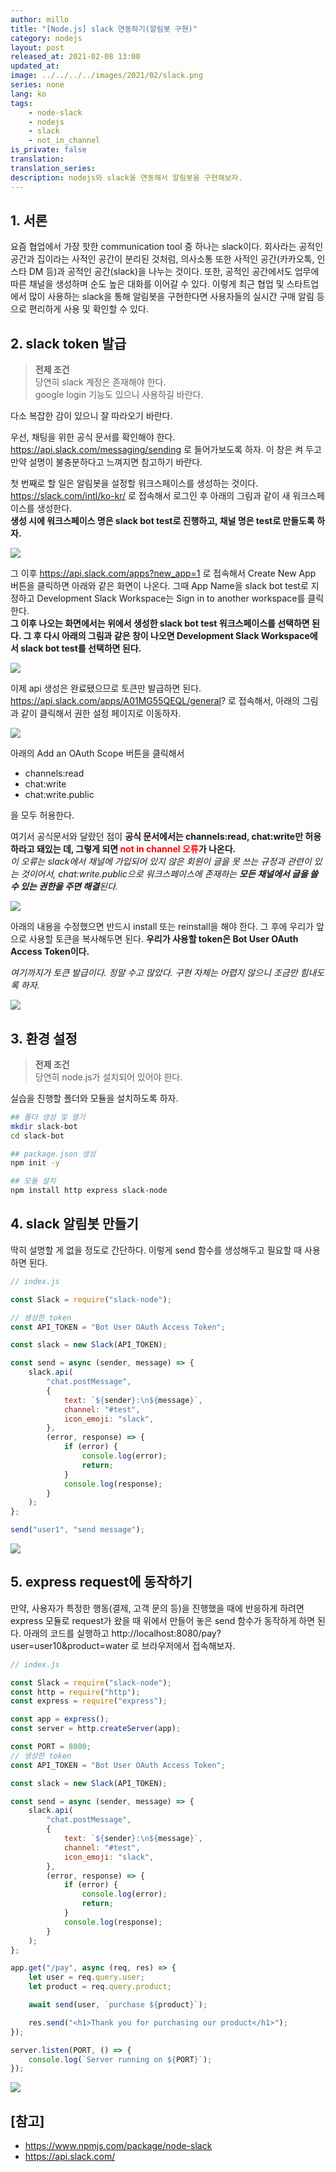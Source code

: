 ```yaml
---
author: millo
title: "[Node.js] slack 연동하기(알림봇 구현)"
category: nodejs
layout: post
released_at: 2021-02-08 13:00
updated_at:
image: ../../../../images/2021/02/slack.png
series: none
lang: ko
tags:
    - node-slack
    - nodejs
    - slack
    - not_in_channel
is_private: false
translation:
translation_series:
description: nodejs와 slack을 연동해서 알림봇을 구현해보자.
---
```


## 1. 서론

요즘 협업에서 가장 핫한 communication tool 중 하나는 slack이다. 회사라는 공적인 공간과 집이라는 사적인 공간이 분리된 것처럼, 의사소통 또한 사적인 공간(카카오톡, 인스타 DM 등)과 공적인 공간(slack)을 나누는 것이다. 또한, 공적인 공간에서도 업무에 따른 채널을 생성하며 순도 높은 대화를 이어갈 수 있다. 이렇게 최근 협업 및 스타트업에서 많이 사용하는 slack을 통해 알림봇을 구현한다면 사용자들의 실시간 구매 알림 등으로 편리하게 사용 및 확인할 수 있다.

## 2. slack token 발급

> **전제 조건** <br />
> 당연히 slack 계정은 존재해야 한다. <br />
> google login 기능도 있으니 사용하길 바란다.

다소 복잡한 감이 있으니 잘 따라오기 바란다.

우선, 채팅을 위한 공식 문서를 확인해야 한다. https://api.slack.com/messaging/sending 로 들어가보도록 하자. 이 창은 켜 두고 만약 설명이 불충분하다고 느껴지면 참고하기 바란다.

첫 번째로 할 일은 알림봇을 설정할 워크스페이스를 생성하는 것이다. https://slack.com/intl/ko-kr/ 로 접속해서 로그인 후 아래의 그림과 같이 새 워크스페이스를 생성한다. <br />
**생성 시에 워크스페이스 명은 slack bot test로 진행하고, 채널 명은 test로 만들도록 하자.**

![](../../../../images/2021/02/slack1.png)

그 이후 https://api.slack.com/apps?new_app=1 로 접속해서 Create New App 버튼을 클릭하면 아래와 같은 화면이 나온다. 그때 App Name을 slack bot test로 지정하고 Development Slack Workspace는 Sign in to another workspace를 클릭한다.<br />
**그 이후 나오는 화면에서는 위에서 생성한 slack bot test 워크스페이스를 선택하면 된다. 그 후 다시 아래의 그림과 같은 창이 나오면 Development Slack Workspace에서 slack bot test를 선택하면 된다.**

![](../../../../images/2021/02/slack2.png)

이제 api 생성은 완료됐으므로 토큰만 발급하면 된다.
https://api.slack.com/apps/A01MG55QEQL/general? 로 접속해서, 아래의 그림과 같이 클릭해서 권한 설정 페이지로 이동하자.

![](../../../../images/2021/02/slack3.png)

아래의 Add an OAuth Scope 버튼을 클릭해서

-   channels:read
-   chat:write
-   chat:write.public

을 모두 허용한다.

여기서 공식문서와 달랐던 점이 **공식 문서에서는 channels:read, chat:write만 허용하라고 돼있는 데, 그렇게 되면 <span style="color:red"> not in channel 오류</span>가 나온다.** <br />
_이 오류는 slack에서 채널에 가입되어 있지 않은 회원이 글을 못 쓰는 규정과 관련이 있는 것이어서, chat:write.public으로 워크스페이스에 존재하는 **모든 채널에서 글을 쓸 수 있는 권한을 주면 해결**된다._

![](../../../../images/2021/02/slack4.png)

아래의 내용을 수정했으면 반드시 install 또는 reinstall을 해야 한다. 그 후에 우리가 앞으로 사용할 토큰을 복사해두면 된다. **우리가 사용할 token은 Bot User OAuth Access Token이다.**

_여기까지가 토큰 발급이다. 정말 수고 많았다. 구현 자체는 어렵지 않으니 조금만 힘내도록 하자._

![](../../../../images/2021/02/slack5.png)

## 3. 환경 설정

> **전제 조건** <br />
> 당연히 node.js가 설치되어 있어야 한다.

실습을 진행할 폴더와 모듈을 설치하도록 하자.

```bash
## 폴더 생성 및 열기
mkdir slack-bot
cd slack-bot

## package.json 생성
npm init -y

## 모듈 설치
npm install http express slack-node
```

## 4. slack 알림봇 만들기

딱히 설명할 게 없을 정도로 간단하다. 이렇게 send 함수를 생성해두고 필요할 때 사용하면 된다.

```js
// index.js

const Slack = require("slack-node");

// 생성한 token
const API_TOKEN = "Bot User OAuth Access Token";

const slack = new Slack(API_TOKEN);

const send = async (sender, message) => {
    slack.api(
        "chat.postMessage",
        {
            text: `${sender}:\n${message}`,
            channel: "#test",
            icon_emoji: "slack",
        },
        (error, response) => {
            if (error) {
                console.log(error);
                return;
            }
            console.log(response);
        }
    );
};

send("user1", "send message");
```

![](../../../../images/2021/02/slack6.png)

## 5. express request에 동작하기

만약, 사용자가 특정한 행동(결제, 고객 문의 등)을 진행했을 때에 반응하게 하려면 express 모듈로 request가 왔을 때 위에서 만들어 놓은 send 함수가 동작하게 하면 된다. 아래의 코드를 실행하고 http://localhost:8080/pay?user=user10&product=water 로 브라우저에서 접속해보자.

```js
// index.js

const Slack = require("slack-node");
const http = require("http");
const express = require("express");

const app = express();
const server = http.createServer(app);

const PORT = 8080;
// 생성한 token
const API_TOKEN = "Bot User OAuth Access Token";

const slack = new Slack(API_TOKEN);

const send = async (sender, message) => {
    slack.api(
        "chat.postMessage",
        {
            text: `${sender}:\n${message}`,
            channel: "#test",
            icon_emoji: "slack",
        },
        (error, response) => {
            if (error) {
                console.log(error);
                return;
            }
            console.log(response);
        }
    );
};

app.get("/pay", async (req, res) => {
    let user = req.query.user;
    let product = req.query.product;

    await send(user, `purchase ${product}`);

    res.send("<h1>Thank you for purchasing our product</h1>");
});

server.listen(PORT, () => {
    console.log(`Server running on ${PORT}`);
});
```

![](../../../../images/2021/02/slack7.png)

## [참고]

-   https://www.npmjs.com/package/node-slack
-   https://api.slack.com/
